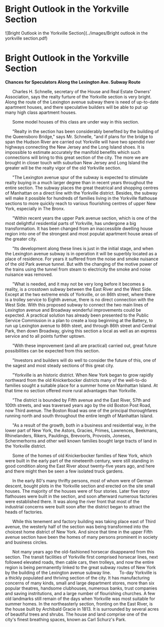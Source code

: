 Bright Outlook in the Yorkville Section
===

![Bright Outlook in the Yorkville Section](../images/Bright outlook in the yorkville section.pdf)

Bright Outlook in the Yorkville Section
===

**Chances for Speculators Along the Lexington Ave. Subway Route**

&nbsp;&nbsp;&nbsp;&nbsp;&nbsp; Charles H. Schnelle, secretary of the House and Real Estate Owners' Association, says the realty furture of the Yorkville section is very bright. Along the route of the Lexington avenue subway there is need of up-to-date apartment houses, and there speculative builders will be able to put up many high class apartment houses. 

&nbsp;&nbsp;&nbsp;&nbsp;&nbsp; Some model houses of this class are under way in this section.

&nbsp;&nbsp;&nbsp;&nbsp;&nbsp; "Realty in the section has been considerably benefited by the building of the Queensboro Bridge," says Mr. Schnelle, "and if plans for the bridge to span the Hudson River are carried out Yorkville will have two spendid river highways connecting the New Jersey and the Long Island shoes. It is impossible to estimate accurately the manifold benefits which such connections will bring to this great section of the city. The more we are brought in closer touch with suburban New Jersey and Long Island the greater will be the realty vigor of the old Yorkville section.

&nbsp;&nbsp;&nbsp;&nbsp;&nbsp; "The Lexington avenue spur of the subway is expected to stimulate realty buying in a much larger degree than in recent years throughout the entire section. The subway places the great theatrical and shopping centres of Manhattan on a direct line with the Yorkville district. Besides, the subway will make it possible for hundreds of families living in the Yorkville flathouse sections to more quickly reach to various flourishing centres of upper New York, especially in The Bronx.

&nbsp;&nbsp;&nbsp;&nbsp;&nbsp; "Within recent years the upper Park avenue section, which is one of the most delightful residential parts of Yorkville, has undergone a big transformation. It has been changed from an inaccessible dwelling house region into one of the strongest and most populat apartment house areas of the greater city.

&nbsp;&nbsp;&nbsp;&nbsp;&nbsp; "Its development along these lines is just in the initial stage, and when the Lexington avenue subway is in operation it will be superbly located as a place of residence. For years it suffered from the noise and smoke nuisance of the old Park avenue tunnel. But with the changing of the motive power of the trains using the tunnel from steam to electricity the smoke and noise nuisance was removed.

&nbsp;&nbsp;&nbsp;&nbsp;&nbsp; "What is needed, and it may not be very long before it becomes a reality, is a crosstown subway between the East River and the West Side. Except at the two extreme ends of Yorkville, or on 86th street, where there is a trolley service to Eighth avenue, there is no direct connection with the West Side. With this proposed subway to connect the two main lines of Lexington avenue and Broadway wonderful improvements could be expected. A practical solution has already been presented to the Public Service Commission in a plan to create a loop beginning at the Battery, to run up Lexington avenue to 86th steet, and through 86th street and Central Park, then down Broadway, giving this section a local as well as an express service and to all points further uptown.

&nbsp;&nbsp;&nbsp;&nbsp;&nbsp; "With these improvement (and all are practical) carried out, great future possibilities can be expected from this section.

&nbsp;&nbsp;&nbsp;&nbsp;&nbsp; "Investors and builders will do well to consider the future of this, one of the sagest and most steady sections of this great city.

&nbsp;&nbsp;&nbsp;&nbsp;&nbsp; "Yorkville is an historic district. When New York began to grow rapidly northward from the old Knickerbocker districts many of the well-to-do families sought a suitable place for a summer home on Manhattan Island. At that time no section offered more rural advantages than Yorkville.

&nbsp;&nbsp;&nbsp;&nbsp;&nbsp; "The district is bounded by Fifth avenue and the East River, 57th and 100th streets, and was traversed years ago by the old Boston Post Road, now Third avenue. The Boston Road was one of the principal thoroughfares running north and south throughout the entire length of Manhattan Island.

&nbsp;&nbsp;&nbsp;&nbsp;&nbsp; "As a result of the growth, both in a business and residential way, in the lower part of New York, the Astors, Gracies, Primes, Lawrences, Beekmans, Rhinelanders, Rikers, Pauldings, Brevoorts, Provosts, Joneses, Schermerhorns and other well known families bought large tracts of land in the Yorkville district.

&nbsp;&nbsp;&nbsp;&nbsp;&nbsp; Some of the homes of old Knickerbocker families of New York, which were built in the early part of the nineteenth century, were still standing in good condition along the East River about twenty-five years ago, and here and there might then be seen a few isolated truck gardens.

&nbsp;&nbsp;&nbsp;&nbsp;&nbsp; In the early 80's many thrifty persons, most of whom were of German descent, bought plots in the Yorkville section and erected on the site small houses. The majority of the houses were of four stories. Later five story flathouses were built in the section, and soon afterward numerous factories were established there. It was along the river front that most of the industrial concerns were built soon after the district began to attract the heads of factories. 

&nbsp;&nbsp;&nbsp;&nbsp;&nbsp; While this tenement and factory building was taking place east of Third avenue, the westerly half of the section was being transformed into the choicest home district of New York. And since that time in the upper Fifth avenue section have been the homes of many persons prominent in society and business circles.

&nbsp;&nbsp;&nbsp;&nbsp;&nbsp; Not many years ago the old-fashioned horsecar disappeared from this section. The transit facilities of Yorkville first comprised horsecar lines, next followed elevated roads, then cable cars, then trolleys, and now the entire region is being permanently linked to the great subway routes of New York by the building of the Lexington avenue subway line.
&nbsp;&nbsp;&nbsp;&nbsp;&nbsp; To-day Yorkville is a thickly populated and thriving section of the city. It has manufacturing concerns of many kinds, small and large department stores, more than six popular theatres, handsome clubhouses, numerous banks, trust companies and saving instritutions, and a large number of flourishing churches. A few old landmarks still remain of the days when Yorkville was most suitable for summer homes. In the northeasterly section, fronting on the East River, is the house built by Archibald Gracie in 1813. It is surrounded by several acres of beautiful trees and shrubs. The house and land comprise one of the city's finest breathing spaces, known as Carl Schurz's Park.
